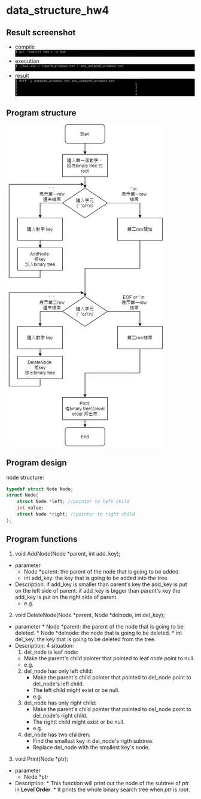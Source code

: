 # data_structure_hw4
## Result screenshot
* compile
![image](https://github.com/ShawnLu31/data_structure_hw4/blob/main/compile.JPG)
* execution
![image](https://github.com/ShawnLu31/data_structure_hw4/blob/main/execution.JPG)
* result
![image](https://github.com/ShawnLu31/data_structure_hw4/blob/main/diff.JPG)
## Program structure
![image](https://github.com/ShawnLu31/data_structure_hw4/blob/main/structure.png)
## Program design
node structure:
```c
typedef struct Node Node;
struct Node{
	struct Node *left; //pointer to left child
	int value;
	struct Node *right; //pointer to right child
};
 ```
## Program functions
1. void AddNode(Node *parent, int add_key);
  * parameter
    * Node *parent: the parent of the node that is going to be added.
    * int add_key: the key that is going to be added into the tree.
  * Description:
    if add_key is smaller than parent's key
      the add_key is put on the left side of parent.
    if add_key is bigger than parent's key
      the add_key is put on the right side of parent.
     * e.g.
2. void DeleteNode(Node *parent, Node *delnode, int del_key);
  * parameter
    	* Node *parent: the parent of the node that is going to be deleted.
    	* Node *delnode: the node that is going to be deleted.
    	* int del_key: the key that is going to be deleted from the tree.
  * Description:
    4 situation:
    1. del_node is leaf node:
	* Make the parent's child pointer that pointed to leaf node point to null.
	* e.g.
    2. del_node has only left child:
      	* Make the parent's child pointer that pointed to del_node point to del_node's left child.
      	* The left child might exist or be null.
      	* e.g.
    3. del_node has only right child:
      	* Make the parent's child pointer that pointed to del_node point to del_node's right child.
      	* The rightt child might exist or be null.
      	* e.g.
    4. del_node has two children:
      	* Find the smallest key in del_node's rigth subtree.
      	* Replace del_node with the smallest key's node.
    
3. void Print(Node *ptr);
  * parameter
  	* Node *ptr
  * Description:
    	* This function will print out the node of the subtree of *ptr* in **Level Order**.
    	* It prints the whole binary search tree when *ptr* is *root*.
    
    

